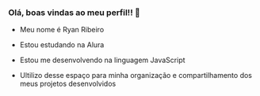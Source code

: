 ###   Olá, boas vindas ao meu perfil!! 🤟

- Meu nome é Ryan Ribeiro 

- Estou estudando na Alura
- Estou me desenvolvendo na linguagem JavaScript
- Ultilizo desse espaço para minha organização e compartilhamento dos meus projetos desenvolvidos
  
###
